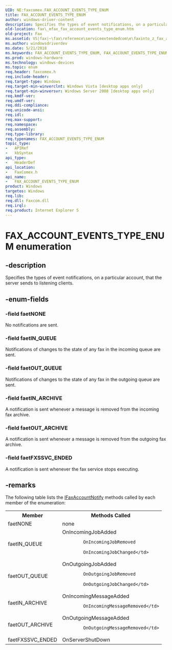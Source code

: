 ```yaml
---
UID: NE:faxcomex.FAX_ACCOUNT_EVENTS_TYPE_ENUM
title: FAX_ACCOUNT_EVENTS_TYPE_ENUM
author: windows-driver-content
description: Specifies the types of event notifications, on a particular account, that the server sends to listening clients.
old-location: fax\_mfax_fax_account_events_type_enum.htm
old-project: Fax
ms.assetid: VS|fax|~\fax\reference\serviceextendedcom\e\faxinto_z_fax_account_events_type_enum.htm
ms.author: windowsdriverdev
ms.date: 5/21/2018
ms.keywords: FAX_ACCOUNT_EVENTS_TYPE_ENUM, FAX_ACCOUNT_EVENTS_TYPE_ENUM enumeration [Fax Service], _mfax_fax_account_events_type_enum, faetFXSSVC_ENDED, faetIN_ARCHIVE, faetIN_QUEUE, faetNONE, faetOUT_ARCHIVE, faetOUT_QUEUE, fax._mfax_fax_account_events_type_enum, faxcomex/FAX_ACCOUNT_EVENTS_TYPE_ENUM, faxcomex/faetFXSSVC_ENDED, faxcomex/faetIN_ARCHIVE, faxcomex/faetIN_QUEUE, faxcomex/faetNONE, faxcomex/faetOUT_ARCHIVE, faxcomex/faetOUT_QUEUE
ms.prod: windows-hardware
ms.technology: windows-devices
ms.topic: enum
req.header: faxcomex.h
req.include-header: 
req.target-type: Windows
req.target-min-winverclnt: Windows Vista [desktop apps only]
req.target-min-winversvr: Windows Server 2008 [desktop apps only]
req.kmdf-ver: 
req.umdf-ver: 
req.ddi-compliance: 
req.unicode-ansi: 
req.idl: 
req.max-support: 
req.namespace: 
req.assembly: 
req.type-library: 
req.typenames: FAX_ACCOUNT_EVENTS_TYPE_ENUM
topic_type:
-	APIRef
-	kbSyntax
api_type:
-	HeaderDef
api_location:
-	FaxComex.h
api_name:
-	FAX_ACCOUNT_EVENTS_TYPE_ENUM
product: Windows
targetos: Windows
req.lib: 
req.dll: Faxcom.dll
req.irql: 
req.product: Internet Explorer 5
---
```


# FAX_ACCOUNT_EVENTS_TYPE_ENUM enumeration


## -description


Specifies the types of event notifications, on a particular account, that the server sends to listening clients.


## -enum-fields




### -field faetNONE

No notifications are sent.


### -field faetIN_QUEUE

Notifications of changes to the state of any fax in the incoming queue are sent.


### -field faetOUT_QUEUE

Notifications of changes to the state of any fax in the outgoing queue are sent.


### -field faetIN_ARCHIVE

A notification is sent whenever a message is removed from the incoming fax archive.


### -field faetOUT_ARCHIVE

A notification is sent whenever a message is removed from the outgoing fax archive.


### -field faetFXSSVC_ENDED

A notification is sent whenever the fax service stops executing.


## -remarks



The following table lists the <a href="https://msdn.microsoft.com/10867869-66bb-4e17-a9b3-7e943fe5f510">IFaxAccountNotify</a> methods called by each member of the enumeration:


<table class="clsStd">
<tr>
<th>Member</th>
<th>Methods Called</th>
</tr>
<tr>
<td>faetNONE</td>
<td>none</td>
</tr>
<tr>
<td>faetIN_QUEUE</td>
<td>OnIncomingJobAdded

			OnIncomingJobRemoved

			OnIncomingJobChanged</td>
</tr>
<tr>
<td>faetOUT_QUEUE</td>
<td>OnOutgoingJobAdded

			OnOutgoingJobRemoved

			OnOutgoingJobChanged</td>
</tr>
<tr>
<td>faetIN_ARCHIVE</td>
<td>OnIncomingMessageAdded

			OnIncomingMessageRemoved</td>
</tr>
<tr>
<td>faetOUT_ARCHIVE</td>
<td>OnOutgoingMessageAdded

			OnOutgoingMessageRemoved</td>
</tr>
<tr>
<td>faetFXSSVC_ENDED</td>
<td>OnServerShutDown</td>
</tr>
</table>
 





